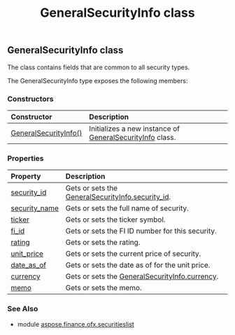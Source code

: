 ﻿---
title: GeneralSecurityInfo class
second_title: Aspose.Finance for Python via .NET API References
description: 
type: docs
weight: 40
url: /python-net/aspose.finance.ofx.securitieslist/generalsecurityinfo/
is_root: false
---

## GeneralSecurityInfo class

The class contains fields that are common to all security types.



The GeneralSecurityInfo type exposes the following members:

### Constructors
| Constructor | Description |
| :- | :- |
| [GeneralSecurityInfo()](/finance/python-net/aspose.finance.ofx.securitieslist/generalsecurityinfo/__init__/#) | Initializes a new instance of [GeneralSecurityInfo](/finance/python-net/aspose.finance.ofx.securitieslist/generalsecurityinfo) class. |


### Properties
| Property | Description |
| :- | :- |
| [security_id](/finance/python-net/aspose.finance.ofx.securitieslist/generalsecurityinfo/security_id) | Gets or sets the [GeneralSecurityInfo.security_id](/finance/python-net/aspose.finance.ofx.securitieslist/generalsecurityinfo#security_id). |
| [security_name](/finance/python-net/aspose.finance.ofx.securitieslist/generalsecurityinfo/security_name) | Gets or sets the full name of security. |
| [ticker](/finance/python-net/aspose.finance.ofx.securitieslist/generalsecurityinfo/ticker) | Gets or sets the ticker symbol. |
| [fi_id](/finance/python-net/aspose.finance.ofx.securitieslist/generalsecurityinfo/fi_id) | Gets or sets the FI ID number for this security. |
| [rating](/finance/python-net/aspose.finance.ofx.securitieslist/generalsecurityinfo/rating) | Gets or sets the rating. |
| [unit_price](/finance/python-net/aspose.finance.ofx.securitieslist/generalsecurityinfo/unit_price) | Gets or sets the current price of security. |
| [date_as_of](/finance/python-net/aspose.finance.ofx.securitieslist/generalsecurityinfo/date_as_of) | Gets or sets the date as of for the unit price. |
| [currency](/finance/python-net/aspose.finance.ofx.securitieslist/generalsecurityinfo/currency) | Gets or sets the [GeneralSecurityInfo.currency](/finance/python-net/aspose.finance.ofx.securitieslist/generalsecurityinfo#currency). |
| [memo](/finance/python-net/aspose.finance.ofx.securitieslist/generalsecurityinfo/memo) | Gets or sets the memo. |


### See Also

* module [aspose.finance.ofx.securitieslist](../)
